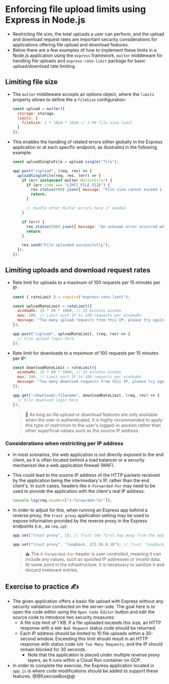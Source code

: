 # Enforcing file upload limits using Express in Node.js

* Restricting file size, the total uploads a user can perform, and the upload and download request rates are important security considerations for applications offering file upload and download features.
* Below there are a few examples of how to implement these limits in a Node.js application using the `express` framework, `multer` middleware for handling file uploads and `express-rate-limit` package for basic upload/download rate limiting.

## Limiting file size

* The `multer` middleware accepts an options object, where the `limits` property allows to define the a `fileSize` configuration:

  ```javascript
  const upload = multer({
    storage: storage,
    limits: {
      fileSize: 1 * 1024 * 1024 // 1 MB file size limit
    }
  });
  ```

* This enables the handling of related errors either globally in the Express application or at each specific endpoint, as illustrated in the following example:

  ```javascript
  const uploadSingleFile = upload.single("file");

  app.post("/upload", (req, res) => {
    uploadSingleFile(req, res, (err) => {
      if (err instanceof multer.MulterError) {
        if (err.code === "LIMIT_FILE_SIZE") {
          res.status(400).json({ message: "File size cannot exceed 1 MB" });
          return;
        }

        // Handle other Multer errors here if needed
      }

      if (err) {
        res.status(500).json({ message: "An unknown error occurred while processing the file" });
        return;
      }

      res.send("File uploaded successfully");
    });
  });
  ```

## Limiting uploads and download request rates

* Rate limit for uploads to a maximum of 100 requests per 15 minutes per IP:

  ```javascript
  const { rateLimit } = require("express-rate-limit");
  ```

  ```javascript
  const uploadRateLimit = rateLimit({
    windowMs: 15 * 60 * 1000, // 15 minutes window
    max: 100, // Limit each IP to 100 requests per windowMs
    message: "Too many upload requests from this IP, please try again later"
  });

  app.post("/upload", uploadRateLimit, (req, res) => {
    // File upload logic here
  });
  ```

* Rate limit for downloads to a maximum of 100 requests per 15 minutes per IP:

  ```javascript
  const downloadRateLimit = rateLimit({
    windowMs: 15 * 60 * 1000, // 15 minutes window
    max: 100, // Limit each IP to 100 requests per windowMs
    message: "Too many download requests from this IP, please try again later"
  });

  app.get("/download/:filename", downloadRateLimit, (req, res) => {
    // File download logic here
  });
  ```

  > :older_man: As long as file upload or download features are only available when the user is authenticated, it is highly recommended to apply this type of restriction to the user's logged-in session rather than other superficial values such as the source IP address.

### Considerations when restricting per IP address

* In most scenarios, the web application is not directly exposed to the end client, as it is often located behind a load balancer or a security mechanism like a web application firewall (WAF).
* This could lead to the source IP address of the HTTP packets received by the application being the intermediary's IP, rather than the end client's. In such cases, headers like `X-Forwarded-For` may need to be used to provide the application with the client's real IP address:

  ```javascript
  console.log(req.headers["x-forwarded-for"]);
  ```

* In order to adjust for this, when running an Express app behind a reverse proxy, the `trust proxy` application setting may be used to expose information provided by the reverse proxy in the Express endpoints (i.e., as `req.ip`):

  ```javascript
  app.set("trust proxy", 1); // Trust the first hop away from the application and extract the next IP as client's IP address
  ```

  ```javascript
  app.set("trust proxy", "loopback, 172.16.0.10"); // Trust 'loopback' and '172.16.0.10' proxies for getting client's IP address
  ```

  > :warning: The `X-Forwarded-For` header is user-controlled, meaning it can include any values, such as spoofed IP addresses or invalid data. At some point in the infrastructure, it is necessary to sanitize it and discard irrelevant entries.

## Exercise to practice :writing_hand:

* The given application offers a basic file upload with Express without any security validation conducted on the server-side. The goal here is to open the code editor using the `Open Code Editor` button and edit the source code to introduce two security measures:
  * A file size limit of 1 KB. If a file uploaded exceeds this size, an HTTP response with a `400 Bad Request` status code should be returned.
  * Each IP address should be limited to 10 file uploads within a 30-second window. Exceeding this limit should result in an HTTP response with status code `429 Too Many Requests`, and the IP should remain blocked for 30 seconds.
    * Note that the application is placed under multiple reverse proxy layers, as it runs within a Cloud Run container on GCP.
* In order to complete the exercise, the Express application located in `app.js` is where code modifications should be added to support these features.
  @@ExerciseBox@@
